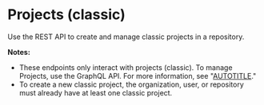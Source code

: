 # Projects (classic)

Use the REST API to create and manage classic projects in a repository.

<div class="ghd-spotlight ghd-spotlight-note border rounded-1 my-3 p-3 f5 color-border-accent-emphasis color-bg-accent">

**Notes:**

- These endpoints only interact with projects (classic). To manage Projects, use the GraphQL API. For more information, see "[AUTOTITLE](/issues/planning-and-tracking-with-projects/automating-your-project/using-the-api-to-manage-projects)."
- To create a new classic project, the organization, user, or repository must already have at least one classic project.

</div>
